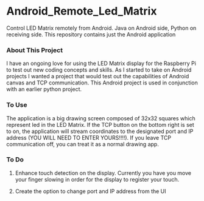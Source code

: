# Android_Remote_Led_Matrix

Control LED Matrix remotely from Android.  Java on Android side, Python on receiving side.  This repository contains just the Android application

### About This Project

I have an ongoing love for using the LED Matrix display for the Raspberry Pi to test out new coding concepts and skills.  As I started to take on Android projects I wanted a project that would test out the capabilities of Android canvas and TCP communication.  This Android project is used in conjunction with an earlier python project.


### To Use

The application is a big drawing screen composed of 32x32 squares which represent led in the LED Matrix.  If the TCP button on the bottom right is set to on, the application will stream coordinates to the designated port and IP address (YOU WILL NEED TO ENTER YOURS!!!!).  If you leave TCP communication off, you can treat it as a normal drawing app.

### To Do

1.  Enhance touch detection on the display.  Currently you have you move your finger slowing in order for the display to register your touch.

2.  Create the option to change port and IP address from the UI
